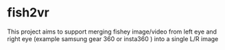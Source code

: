 # fish2vr
This project aims to support merging fishey image/video from left eye and right eye (example samsung gear 360 or insta360 ) into a single L/R image